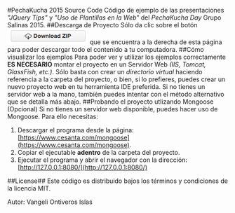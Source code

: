 #PechaKucha 2015 Source Code
Código de ejemplo de las presentaciones *"JQuery Tips"* y *"Uso de Plantillas en la Web"* del *PechaKucha Day* Grupo Salinas 2015.
##Descarga de Proyecto
Sólo da clic sobre el botón ![Image of Download Zip](https://raw.githubusercontent.com/Italika-Git/PechaKucha2015SourceCode/master/img/down_zip.png)  que se encuentra a la derecha de esta página para poder descargar todo el contenido a tu computadora.
##Cómo visualizar los ejemplos
Para poder ver y utilizar los ejemplos correctamente **ES NECESARIO** montar el proyecto en un Servidor Web *(IIS, Tomcat, GlassFish, etc.)*. Sólo basta con crear un *directorio virtual* haciendo referencia a la carpeta del proyecto, o bien, si lo prefieres, puedes crear un nuevo proyecto web en tu herramienta IDE preferida. Si no tienes un servidor web a la mano, también puedes intentar con el método alternativo que se detalla más abajo.
##Probando el proyecto utlizando Mongoose (Opcional)
Si no tienes un servidor web disponible, puedes hacer uso de Mongoose. Para ello necesitas:

1. Descargar el programa desde la página: [https://www.cesanta.com/mongoose](https://www.cesanta.com/mongoose).
2. Copiar el ejecutable **adentro** de la carpeta del proyecto.
3. Ejecutar el programa y abrir el navegador con la dirección: [http://127.0.0.1:8080/](http://127.0.0.1:8080/)

##License##
Este código es distribuido bajos los términos y condiciones de la licencia MIT.

Autor: Vangeli Ontiveros Islas

